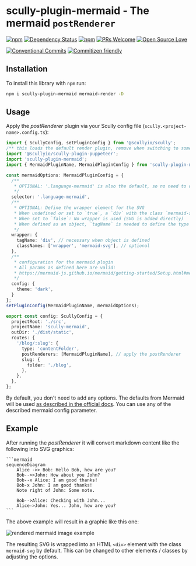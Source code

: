 # scully-plugin-mermaid - The mermaid  `postRenderer`

[![npm](https://img.shields.io/npm/v/scully-plugin-mermaid.svg)](https://www.npmjs.com/package/scully-plugin-mermaid)
[![Dependency Status](https://img.shields.io/librariesio/release/npm/scully-plugin-toc)](https://img.shields.io/librariesio/release/npm/scully-plugin-toc)
[![npm](https://img.shields.io/npm/l/scully-plugin-mermaid.svg)](https://www.npmjs.com/package/scully-plugin-mermaid)
[![PRs Welcome](https://img.shields.io/badge/PRs-welcome-brightgreen.svg)](http://makeapullrequest.com)
[![Open Source Love](https://badges.frapsoft.com/os/v1/open-source.svg?v=102)](https://github.com/ellerbrock/open-source-badge/)

[![Conventional Commits](https://img.shields.io/badge/Conventional%20Commits-1.0.0-yellow.svg)](https://conventionalcommits.org)
[![Commitizen friendly](https://img.shields.io/badge/commitizen-friendly-brightgreen.svg)](http://commitizen.github.io/cz-cli/)

## Installation

To install this library with `npm` run:

```bash
npm i scully-plugin-mermaid mermaid-render -D
```

## Usage

Apply the *postRenderer* plugin via your Scully config file (`scully.<project-name>.config.ts`):

```ts
import { ScullyConfig, setPluginConfig } from '@scullyio/scully';
/** this loads the default render plugin, remove when switching to something else. */
import '@scullyio/scully-plugin-puppeteer';
import 'scully-plugin-mermaid';
import { MermaidPluginName, MermaidPluginConfig } from 'scully-plugin-mermaid';

const mermaidOptions: MermaidPluginConfig = {
  /**
   * OPTIONAL: '.language-mermaid' is also the default, so no need to define this
   */
  selector: '.language-mermaid',
  /**
   * OPTIONAL: Define the wrapper element for the SVG
   * When undefined or set to `true`, a `div` with the class `mermaid-svg` is used by default
   * When set to `false`: No wrapper is used (SVG is added directly)
   * When defined as an object, `tagName` is needed to define the type of the wrapper element (HTML tag)
   */
  wrapper: {
    tagName: 'div', // necessary when object is defined
    classNames: ['wrapper', 'mermaid-svg'], // optional
  },
  /**
   * configuration for the mermaid plugin
   * All params as defined here are valid:
   * https://mermaid-js.github.io/mermaid/getting-started/Setup.html#mermaidapi-configuration-defaults
   */
  config: {
    theme: 'dark',
  }
};
setPluginConfig(MermaidPluginName, mermaidOptions);

export const config: ScullyConfig = {
  projectRoot: './src',
  projectName: 'scully-mermaid',
  outDir: './dist/static',
  routes: {
    '/blog/:slug': {
      type: 'contentFolder',
      postRenderers: [MermaidPluginName], // apply the postRenderer
      slug: {
        folder: './blog',
      },
    },
  },
};
```

By default, you don't need to add any options. The defaults from Mermaid will be used [as described in the official docs](https://mermaid-js.github.io/mermaid/getting-started/Setup.html#mermaidapi-configuration-defaults).
You can use any of the described mermaid config parameter.

## Example

After running the *postRenderer* it will convert markdown content like the following into SVG graphics:

<pre class="language-text"><code class="language-text">```mermaid
sequenceDiagram
    Alice ->> Bob: Hello Bob, how are you?
    Bob-->>John: How about you John?
    Bob--x Alice: I am good thanks!
    Bob-x John: I am good thanks!
    Note right of John: Some note.

    Bob-->Alice: Checking with John...
    Alice->John: Yes... John, how are you?
```</code></pre>

The above example will result in a graphic like this one:

![rendered mermaid image example](./assets/example.svg)

The resulting SVG is wrapped into an HTML `<div>` element with the class `mermaid-svg` by default.
This can be changed to other elements / classes by adjusting the options.

